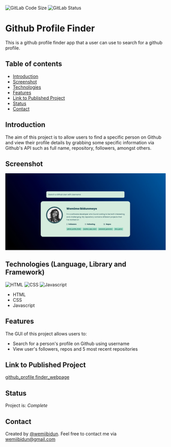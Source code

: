 ![GitLab Code Size](https://img.shields.io/github/languages/code-size/wemiibidun/github_profile_finder)
![GitLab Status](https://flat.badgen.net/github/status/micromatch/micromatch)


# Github Profile Finder
This is a github profile finder app that a user can use to search for a github profile.


## Table of contents
* [Introduction](#introduction)
* [Screenshot](#screenshot)
* [Technologies](#technologies-language-library-and-framework)
* [Features](#features)
* [Link to Published Project](#link-to-published-portfolio)
* [Status](#status)
* [Contact](#contact)


## Introduction
The aim of this project is to allow users to find a specific person on Github and view their profile details by grabbing some specific information via Github's API such as full name, repository, followers, amongst others. 

## Screenshot
![Sample image](https://github.com/wemiibidun/github_profile_finder/blob/main/screenshot_image.png)

## Technologies (Language, Library and Framework)
![HTML](https://img.shields.io/badge/HTML-239120?style=for-the-badge&logo=html5&logoColor=white)
![CSS](https://img.shields.io/badge/CSS-239120?&style=for-the-badge&logo=css3&logoColor=white)
![Javascript](https://img.shields.io/badge/Javascript-20232A?style=for-the-badge&logo=javascript&logoColor=61DAFB)

* HTML
* CSS
* Javascript

## Features
The GUI of this project allows users to:
* Search for a person's profile on Github using username
* View user's followers, repos and 5 most recent repositories

## Link to Published Project
[github_profile finder_webpage](https://wemiibidun.github.io/github_profile_finder/)

## Status
Project is: _Complete_

## Contact
Created by [@wemiibidun](https://twitter.com/wemiibidun/). Feel free to contact me via wemiibidun@gmail.com
